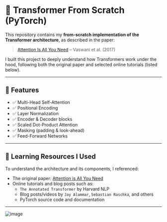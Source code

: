 # 🧠 Transformer From Scratch (PyTorch)

This repository contains my **from-scratch implementation of the Transformer architecture**, as described in the paper:

> [Attention Is All You Need](https://arxiv.org/abs/1706.03762) – Vaswani et al. (2017)


I built this project to deeply understand how Transformers work under the hood, following both the original paper and selected online tutorials (listed below).

---

## 📌 Features

- ✅ Multi-Head Self-Attention
- ✅ Positional Encoding
- ✅ Layer Normalization
- ✅ Encoder & Decoder blocks
- ✅ Scaled Dot-Product Attention
- ✅ Masking (padding & look-ahead)
- ✅ Feed-Forward Networks

---

## 📘 Learning Resources I Used

To understand the architecture and its components, I referenced:

- The original paper: [Attention is All You Need](https://arxiv.org/abs/1706.03762)
- Online tutorials and blog posts such as:
  - `The Annotated Transformer` by Harvard NLP
  - Blog posts/videos by `Jay Alammar`, `Sebastian Raschka`, and others
  - PyTorch source code and documentation

---

![image](https://github.com/user-attachments/assets/55299af5-4131-4f51-a049-4c300c6adc42)

